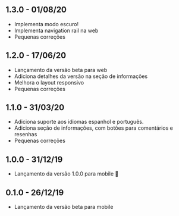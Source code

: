 ## 1.3.0 - 01/08/20

- Implementa modo escuro!
- Implementa navigation rail na web
- Pequenas correções

## 1.2.0 - 17/06/20

- Lançamento da versão beta para web
- Adiciona detalhes da versão na seção de informações
- Melhora o layout responsivo
- Pequenas correções

## 1.1.0 - 31/03/20

- Adiciona suporte aos idiomas espanhol e português.
- Adiciona seção de informações, com botões para comentários e resenhas
- Pequenas correções

## 1.0.0 - 31/12/19

- Lançamento da versão 1.0.0 para mobile 🚀

## 0.1.0 - 26/12/19

- Lançamento da versão beta para mobile
